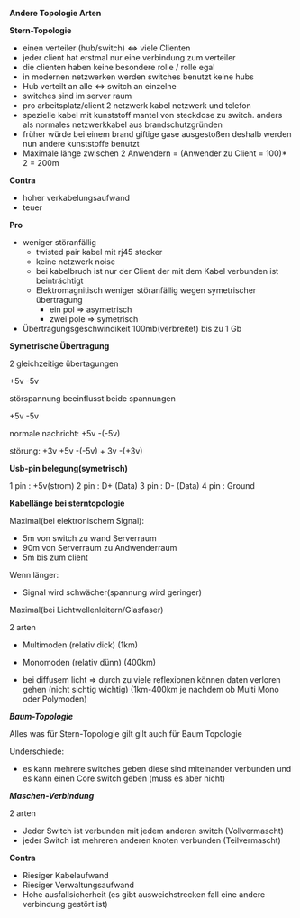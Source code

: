 **Andere Topologie Arten**

**Stern-Topologie**

- einen verteiler (hub/switch) <=> viele Clienten
- jeder client hat erstmal nur eine verbindung zum verteiler 
- die clienten haben keine besondere rolle / rolle egal
- in modernen netzwerken werden switches benutzt keine hubs
- Hub verteilt an alle <=> switch an einzelne
- switches sind im server raum 
- pro arbeitsplatz/client 2 netzwerk kabel netzwerk und telefon
- spezielle kabel mit kunststoff mantel von steckdose zu switch. anders als normales netzwerkkabel aus brandschutzgründen
- früher würde bei einem brand giftige gase ausgestoßen deshalb werden nun andere kunststoffe benutzt
- Maximale länge zwischen 2 Anwendern = (Anwender zu Client = 100)* 2 = 200m 

**Contra**
- hoher verkabelungsaufwand 
- teuer 

**Pro**
- weniger störanfällig 
    - twisted pair kabel mit rj45 stecker 
    - keine netzwerk noise 
    - bei kabelbruch ist nur der Client der mit dem Kabel verbunden ist beinträchtigt
    - Elektromagnitisch weniger störanfällig wegen symetrischer übertragung 
        - ein pol => asymetrisch
        - zwei pole => symetrisch 
- Übertragungsgeschwindikeit 100mb(verbreitet) bis zu 1 Gb

**Symetrische Übertragung**

2 gleichzeitige übertagungen

+5v
-5v 

störspannung beeinflusst beide spannungen 

+5v
-5v

normale nachricht:
+5v -(-5v) 

störung: +3v
+5v -(-5v) + 3v -(+3v)

**Usb-pin belegung(symetrisch)**

1 pin : +5v(strom)
2 pin : D+ (Data)
3 pin : D- (Data)
4 pin : Ground

**Kabellänge bei sterntopologie**

Maximal(bei elektronischem Signal):

- 5m von switch zu wand Serverraum
- 90m von Serverraum zu Andwenderraum
- 5m bis zum client 

Wenn länger:
- Signal wird schwächer(spannung wird geringer)

Maximal(bei Lichtwellenleitern/Glasfaser)

2 arten

- Multimoden (relativ dick) (1km)
- Monomoden (relativ dünn) (400km)

- bei diffusem licht => 
    durch zu viele reflexionen können daten verloren gehen (nicht sichtig  wichtig)
    (1km-400km je nachdem ob Multi Mono oder Polymoden)

***Baum-Topologie***

Alles was für Stern-Topologie gilt gilt auch für Baum Topologie 

Underschiede: 
 - es kann mehrere switches geben diese sind miteinander verbunden und es kann einen Core switch geben (muss es aber nicht)

***Maschen-Verbindung***

2 arten 

- Jeder Switch ist verbunden mit jedem anderen switch (Vollvermascht)
- jeder Switch ist mehreren anderen knoten verbunden (Teilvermascht)

**Contra**

- Riesiger Kabelaufwand 
- Riesiger Verwaltungsaufwand 
- Hohe ausfallsicherheit (es gibt ausweichstrecken fall eine andere verbindung gestört ist)